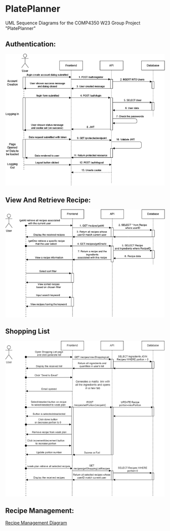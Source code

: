 # PlatePlanner

UML Sequence Diagrams for the COMP4350 W23 Group Project "PlatePlanner"

## Authentication:

![Authentication Diagram](./authentication-diagram.png?raw=true "Diagram")

## View And Retrieve Recipe:

![View And Retrieve Recipe Diagram](./view-retrieve-recipe-diagram.png?raw=true "Diagram")

## Shopping List 

![Shopping List Diagram](./shopping-list-diagram.png?raw=true "Diagram")

## Recipe Management:

[Recipe Management Diagram](./recipe-management-diagram.png?raw=true "Diagram")